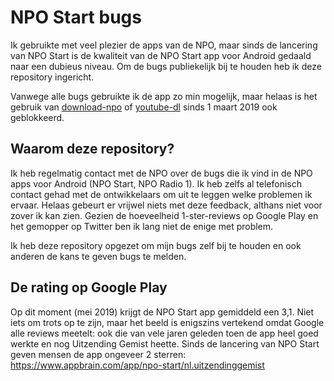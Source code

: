# NPO Start bugs

Ik gebruikte met veel plezier de apps van de NPO, maar sinds de lancering van NPO Start is de kwaliteit van de NPO Start app voor Android gedaald naar een dubieus niveau. Om de bugs publiekelijk bij te houden heb ik deze repository ingericht.

Vanwege alle bugs gebruikte ik de app zo min mogelijk, maar helaas is het gebruik van [download-npo](https://github.com/Carpetsmoker/download-npo) of [youtube-dl](https://github.com/ytdl-org/youtube-dl) sinds 1 maart 2019 ook geblokkeerd.

## Waarom deze repository?

Ik heb regelmatig contact met de NPO over de bugs die ik vind in de NPO apps voor Android (NPO Start, NPO Radio 1). Ik heb zelfs al telefonisch contact gehad met de ontwikkelaars om uit te leggen welke problemen ik ervaar. Helaas gebeurt er vrijwel niets met deze feedback, althans niet voor zover ik kan zien. Gezien de hoeveelheid 1-ster-reviews op Google Play en het gemopper op Twitter ben ik lang niet de enige met problem.

Ik heb deze repository opgezet om mijn bugs zelf bij te houden en ook anderen de kans te geven bugs te melden.

## De rating op Google Play
Op dit moment (mei 2019) krijgt de NPO Start app gemiddeld een 3,1. Niet iets om trots op te zijn, maar het beeld is enigszins vertekend omdat Google alle reviews meetelt: ook die van vele jaren geleden toen de app heel goed werkte en nog Uitzending Gemist heette. Sinds de lancering van NPO Start geven mensen de app ongeveer 2 sterren: https://www.appbrain.com/app/npo-start/nl.uitzendinggemist

